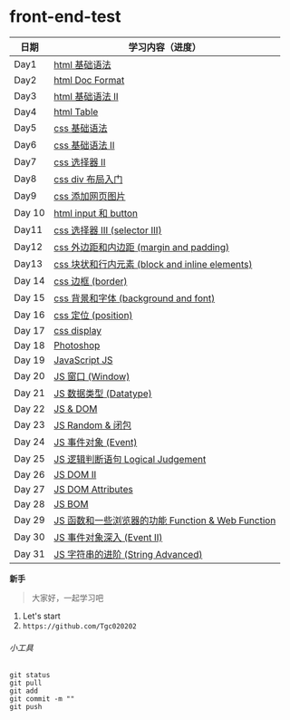 # front-end-test

| 日期       | 学习内容（进度）                                                                 |
| ---------- | -------------------------------------------------------------------------------|
| Day1       | [html 基础语法](https://github.com/Tgc020202/Front-End-Learning/blob/main/demo/day%2001%20html%20basic%20syntax/Day%2001.md)                        |
| Day2       | [html Doc Format](https://github.com/Tgc020202/Front-End-Learning/blob/main/demo/day%2002%20html%20doc%20format/Day%2002.md)                       |
| Day3       | [html 基础语法 II](https://github.com/Tgc020202/Front-End-Learning/blob/main/demo/day%2003%20html%20syntax%20II/Day%2003.md)                        |
| Day4       | [html Table](https://github.com/Tgc020202/Front-End-Learning/blob/main/demo/day%2004%20html%20table/Day%2004.md)                                   |
| Day5       | [css 基础语法](https://github.com/Tgc020202/Front-End-Learning/blob/main/demo/day%2005%20css%20basic%20syntax/Day%2005.md)                          |
| Day6       | [css 基础语法 II](https://github.com/Tgc020202/Front-End-Learning/blob/main/demo/day%2006%20css%20basic%20syntax%20ii/Day%2006.md)                  |
| Day7       | [css 选择器 II](https://github.com/Tgc020202/Front-End-Learning/blob/main/demo/day%2007%20css%20selector%20II/Day%2007.md)                          |
| Day8       | [css div 布局入门](https://github.com/Tgc020202/Front-End-Learning/blob/main/demo/day%2008%20css%20div%20layout/Day%2008.md)                        |
| Day9       | [css 添加网页图片](https://github.com/Tgc020202/Front-End-Learning/blob/main/demo/day%2009%20css%20insert%20web%20picture/Day%2009.md)               |
|Day 10      | [html input 和 button](https://github.com/Tgc020202/Front-End-Learning/blob/main/demo/day%2010%20html%20input%20and%20button/Day%2010.md)           |
| Day11      | [css 选择器 III (selector III)](https://github.com/Tgc020202/Front-End-Learning/blob/main/demo/day%2011%20css%20import%20methods/Day%2011.md)       |
| Day12      | [css 外边距和内边距 (margin and padding)](https://github.com/Tgc020202/Front-End-Learning/blob/main/demo/day%2012%20css%20margin%20and%20padding/Day%2012.md)                                                                                       |
| Day13      | [css 块状和行内元素 (block and inline elements) ](https://github.com/Tgc020202/Front-End-Learning/blob/main/demo/day%2013%20css%20block%20and%20inline%20elements/Day%2013.md)                                                                              |
|Day 14      | [css 边框 (border)](https://github.com/Tgc020202/Front-End-Learning/blob/main/demo/day%2014%20css%20border/Day%2014.md)                              |
|Day 15      | [css 背景和字体 (background and font)](https://github.com/Tgc020202/Front-End-Learning/blob/main/demo/day%2015%20css%20background%20and%20font/Day%2015.md)                                                                                       |
|Day 16      | [css 定位 (position)](https://github.com/Tgc020202/Front-End-Learning/blob/main/demo/day%2016%20css%20position/Day%2016.md)                          |
|Day 17      | [css display](https://github.com/Tgc020202/Front-End-Learning/blob/main/demo/day%2017%20css%20display/Day%2017.md)                                   |
|Day 18      | [Photoshop](https://github.com/Tgc020202/Front-End-Learning/blob/main/demo/day%2018%20Photoshop/Day%2018.md)                                         |
|Day 19      | [JavaScript JS](https://github.com/Tgc020202/Front-End-Learning/blob/main/demo/day%2019%20Javascript%20JS/Day%2019.md)                                |
|Day 20      | [JS 窗口 (Window)](https://github.com/Tgc020202/Front-End-Learning/blob/main/demo/day%2020%20JS%20Window/Day%2020.md)                                 |
|Day 21      | [JS 数据类型 (Datatype)](https://github.com/Tgc020202/Front-End-Learning/blob/main/demo/day%2021%20JS%20datatype/Day%2021.md)                         |
|Day 22      | [JS & DOM](https://github.com/Tgc020202/Front-End-Learning/blob/main/demo/day%2022%20JS%20and%20DOM/Day%2022.md)                                     |
|Day 23      | [JS Random & 闭包](https://github.com/Tgc020202/Front-End-Learning/blob/main/demo/day%2023%20JS%20random/Day%2023.md)                                 | 
|Day 24      | [JS 事件对象 (Event)](https://github.com/Tgc020202/Front-End-Learning/blob/main/demo/day%2024%20JS%20Event/Day%2024.md)                                |
|Day 25      | [JS 逻辑判断语句 Logical Judgement](https://github.com/Tgc020202/Front-End-Learning/blob/main/demo/day%2025%20JS%20Logical%20Judgement/Day%2025.md)    |
|Day 26      | [JS DOM II](https://github.com/Tgc020202/Front-End-Learning/blob/main/demo/day%2026%20JS%20%20DOM%20II/Day%2026.md)                                   |
|Day 27      | [JS DOM Attributes](https://github.com/Tgc020202/Front-End-Learning/blob/main/demo/day%2027%20JS%20DOM%20attributes/Day%2027.md)                      |
|Day 28      | [JS BOM](https://github.com/Tgc020202/Front-End-Learning/blob/main/demo/day%2028%20JS%20BOM/Day%2028.md)                                              | 
|Day 29      | [JS 函数和一些浏览器的功能 Function & Web Function](https://github.com/Tgc020202/Front-End-Learning/blob/main/demo/day%2029%20JS%20Function%20&%20Web%20function/Day%2029.md)                                                                                 | 
|Day 30      | [JS 事件对象深入 (Event II)](https://github.com/Tgc020202/Front-End-Learning/blob/main/demo/day%2030%20JS%20Event%20II/Day%2030.md)                    |
|Day 31      | [JS 字符串的进阶 (String Advanced)](https://github.com/Tgc020202/Front-End-Learning/blob/main/demo/day%2031%20JS%20String%20Advanced/Day%2031.md)      |



**新手**
> 大家好，一起学习吧
1. Let's start
2. `https://github.com/Tgc020202`

###### 小工具
```
git status
git pull
git add 
git commit -m ""
git push
```

